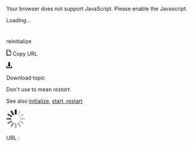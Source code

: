 Your browser does not support JavaScript. Please enable the Javascript.

Loading...

# 

reinitialize

![Copy URL](reinitialize_files/Copy.png)
Copy URL

![Download](reinitialize_files/Download.png)

Download topic

Don't use to mean *restart*. 

See also [initialize](https://worldready.cloudapp.net/Styleguide/Read?id=2700&topicid=34933), [start, restart](https://worldready.cloudapp.net/Styleguide/Read?id=2700&topicid=35210)

![In progress](reinitialize_files/activity-large.gif)

URL :
